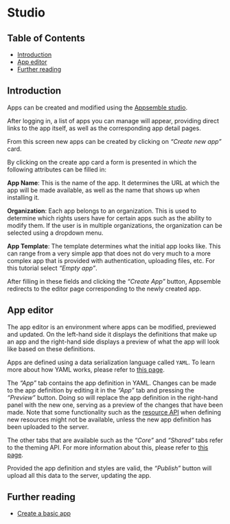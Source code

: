 # Studio

## Table of Contents

- [Introduction](#introduction)
- [App editor](#app-editor)
- [Further reading](#further-reading)

## Introduction

Apps can be created and modified using the [Appsemble studio](/).

After logging in, a list of apps you can manage will appear, providing direct links to the app
itself, as well as the corresponding app detail pages.

From this screen new apps can be created by clicking on _“Create new app”_ card.

By clicking on the create app card a form is presented in which the following attributes can be
filled in:

**App Name**: This is the name of the app. It determines the URL at which the app will be made
available, as well as the name that shows up when installing it.

**Organization**: Each app belongs to an organization. This is used to determine which rights users
have for certain apps such as the ability to modify them. If the user is in multiple organizations,
the organization can be selected using a dropdown menu.

**App Template**: The template determines what the initial app looks like. This can range from a
very simple app that does not do very much to a more complex app that is provided with
authentication, uploading files, etc. For this tutorial select _“Empty app”_.

After filling in these fields and clicking the _“Create App”_ button, Appsemble redirects to the
editor page corresponding to the newly created app.

## App editor

The app editor is an environment where apps can be modified, previewed and updated. On the left-hand
side it displays the definitions that make up an app and the right-hand side displays a preview of
what the app will look like based on these definitions.

Apps are defined using a data serialization language called `YAML`. To learn more about how YAML
works, please refer to [this page](https://learnxinyminutes.com/docs/yaml).

The _“App”_ tab contains the app definition in YAML. Changes can be made to the app definition by
editing it in the _“App”_ tab and pressing the _“Preview”_ button. Doing so will replace the app
definition in the right-hand panel with the new one, serving as a preview of the changes that have
been made. Note that some functionality such as the [resource API](resources.md) when defining new
resources might not be available, unless the new app definition has been uploaded to the server.

The other tabs that are available such as the _“Core”_ and _“Shared”_ tabs refer to the theming API.
For more information about this, please refer to [this page](theming.md).

Provided the app definition and styles are valid, the _“Publish”_ button will upload all this data
to the server, updating the app.

## Further reading

- [Create a basic app](basic-app.md)
